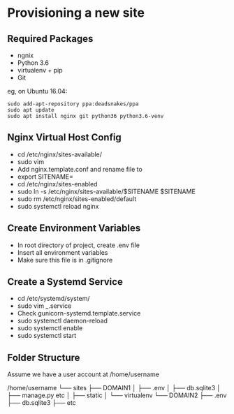 Provisioning a new site
=======================

## Required Packages

* ngnix
* Python 3.6
* virtualenv + pip
* Git

eg, on Ubuntu 16.04:

	sudo add-apt-repository ppa:deadsnakes/ppa
	sudo apt update
	sudo apt install nginx git python36 python3.6-venv

## Nginx Virtual Host Config

* cd /etc/nginx/sites-available/
* sudo vim <DOMAIN>
* Add nginx.template.conf and rename file to <DOMAIN>
* export SITENAME=<DOMAIN>
* cd /etc/nginx/sites-enabled
* sudo ln -s /etc/nginx/sites-available/$SITENAME $SITENAME
* sudo rm /etc/nginx/sites-enabled/default
* sudo systemctl reload nginx

## Create Environment Variables 

* In root directory of project, create .env file
* Insert all environment variables
* Make sure this file is in .gitignore

## Create a Systemd Service

* cd /etc/systemd/system/
* sudo vim _<DOMAIN>.service
* Check gunicorn-systemd.template.service
* sudo systemctl daemon-reload
* sudo systemctl enable <DOMAIN>
* sudo systemctl start <DOMAIN>

## Folder Structure

Assume we have a user account at /home/username

/home/username
└── sites
    ├── DOMAIN1
    │    ├── .env
    │    ├── db.sqlite3
    │    ├── manage.py etc
    │    ├── static
    │    └── virtualenv
    └── DOMAIN2
         ├── .env
         ├── db.sqlite3
         ├── etc
